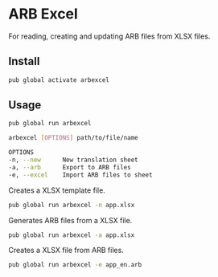 # ARB Excel

For reading, creating and updating ARB files from XLSX files.

## Install

```bash
pub global activate arbexcel
```

## Usage

```bash
pub global run arbexcel

arbexcel [OPTIONS] path/to/file/name

OPTIONS
-n, --new      New translation sheet
-a, --arb      Export to ARB files
-e, --excel    Import ARB files to sheet
```

Creates a XLSX template file.

```bash
pub global run arbexcel -n app.xlsx
```

Generates ARB files from a XLSX file.

```bash
pub global run arbexcel -a app.xlsx
```

Creates a XLSX file from ARB files.

```bash
pub global run arbexcel -e app_en.arb
```
